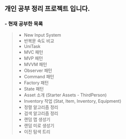 ## 개인 공부 정리 프로젝트 입니다.

### - 현재 공부한 목록

>- New Input System
>- 반복문 속도 비교
>- UniTask
>- MVC 패턴
>- MVP 패턴
>- MVVM 패턴
>- Observer 패턴
>- Command 패턴
>- Factory 패턴
>- State 패턴
>- Asset 소개 (Starter Assets - ThirdPerson)
>- Inventory 작업 (Stat, Item, Inventory, Equipment)
>- 정렬 알고리즘 정리
>- 검색 알고리즘 정리
>- 랜덤 맵 생성기
>- 랜덤 미로 생성기
>- 이진 탐색 트리

